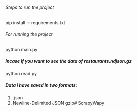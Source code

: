 ###### Steps to run the project ######
pip install -r requirements.txt


###### For running the project ########
python main.py


##### Incase if you want to see the data of restaurants.ndjson.gz    ######
python read.py


##### Data i have saved in two formats: 
1. .json
2. Newline-Delimited JSON gzip#   S c r a p y W a p y  
 